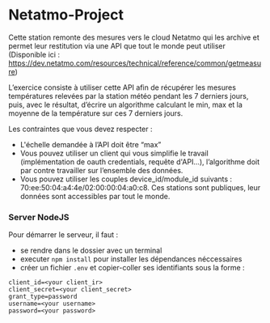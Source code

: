 # Netatmo-Project

Cette station remonte des mesures vers le cloud Netatmo qui les archive et permet leur restitution via une API que tout le monde peut utiliser 
(Disponible ici : https://dev.netatmo.com/resources/technical/reference/common/getmeasure)

L’exercice consiste à utiliser cette API afin de récupérer les mesures températures relevées par la station météo pendant les 7 derniers jours, puis, avec le résultat, d’écrire un algorithme calculant le min, max et la moyenne de la température sur ces 7 derniers jours.

Les contraintes que vous devez respecter :
* L'échelle demandée à l’API doit être “max”
* Vous pouvez utiliser un client qui vous simplifie le travail (implémentation de oauth credentials, requête d'API...), l’algorithme doit par contre travailler sur l’ensemble des données.
* Vous pouvez utiliser les couples device_id/module_id suivants : 70:ee:50:04:a4:4e/02:00:00:04:a0:c8. Ces stations sont publiques, leur données sont accessibles par tout le monde.


### Server NodeJS

Pour démarrer le serveur, il faut : 
* se rendre dans le dossier avec un terminal
* executer `npm install` pour installer les dépendances néccessaires
* créer un fichier `.env` et copier-coller ses identifiants sous la forme :
```
client_id=<your client_ir>
client_secret=<your client_secret>
grant_type=password
username=<your username>
password=<your password>
```
